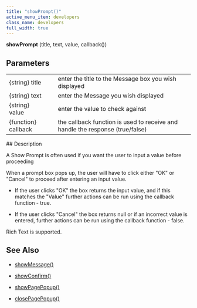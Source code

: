 ```yaml
---
title: "showPrompt()"
active_menu_item: developers
class_name: developers
full_width: true
---
```



**showPrompt** (title, text, value, callback())

## Parameters

<table>
<tr>
<td width="127">
{string} title

</td>
<td width="12">
</td>
<td width="741">
enter the title to the Message box you wish displayed

</td>
</tr>
<tr>
<td width="127">
{string} text

</td>
<td width="12">
</td>
<td width="741">
enter the Message you wish displayed

</td>
</tr>
<tr>
<td width="127">
{string} value

</td>
<td width="12">
</td>
<td width="741">
enter the value to check against

</td>
</tr>
<tr>
<td width="127">
{function} callback

</td>
<td width="12">
</td>
<td width="741">
the callback function is used to receive and handle the response (true/false)

</td>
</tr>
</table>
## Description

A Show Prompt is often used if you want the user to input a value before proceeding

When a prompt box pops up, the user will have to click either "OK" or "Cancel" to proceed after entering an input value.

 - If the user clicks "OK" the box returns the input value, and if this matches the "Value" further actions can be run using the callback function - true.

 - If the user clicks "Cancel" the box returns null or if an incorrect value is entered, further actions can be run using the callback function - false.

Rich Text is supported.

## See Also

 - [showMessage()](showmessage.htm)

 - [showConfirm()](showconfirm.htm)

 - [showPagePopup()](../page-functions/showpagepopup)

 - [closePagePopup()](../page-functions/closepagepopup)

